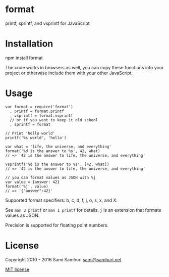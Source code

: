 format
======

printf, sprintf, and vsprintf for JavaScript


Installation
============

npm install format

The code works in browsers as well, you can copy these functions into your project
or otherwise include them with your other JavaScript.

Usage
=====

    var format = require('format')
      , printf = format.printf
      , vsprintf = format.vsprintf
      // or if you want to keep it old school
      , sprintf = format

    // Print 'hello world'
    printf('%s world', 'hello')

    var what = 'life, the universe, and everything'
    format('%d is the answer to %s', 42, what)
    // => '42 is the answer to life, the universe, and everything'

    vsprintf('%d is the answer to %s', [42, what])
    // => '42 is the answer to life, the universe, and everything'

    // you can format values as JSON with %j
    var value = {answer: 42}
    format('%j', value)
    // => '{"answer":42}'

Supported format specifiers: b, c, d, f, j, o, s, x, and X.

See `man 3 printf` or `man 1 printf` for details. `j` is an extension that formats values as JSON.

Precision is supported for floating point numbers.

License
=======

Copyright 2010 - 2016 Sami Samhuri sami@samhuri.net

[MIT license](http://sjs.mit-license.org)


